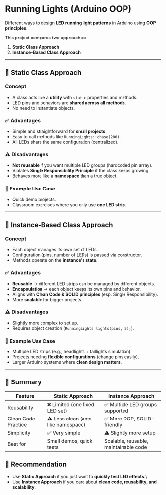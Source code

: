 # Running Lights (Arduino OOP)

Different ways to design **LED running light patterns** in Arduino using
**OOP principles**.

This project compares two approaches:
1. **Static Class Approach**
2. **Instance-Based Class Approach**

------------------------------------------------------------------------

## 🔹 Static Class Approach

### Concept

-   A class acts like a **utility** with `static` properties and
    methods.
-   LED pins and behaviors are **shared across all methods**.
-   No need to instantiate objects.

### ✅ Advantages

-   Simple and straightforward for **small projects**.
-   Easy to call methods like `RunningLights::chase(200)`.
-   All LEDs share the same configuration (centralized).

### ⚠️ Disadvantages

-   **Not reusable** if you want multiple LED groups (hardcoded pin
    array).
-   Violates **Single Responsibility Principle** if the class keeps
    growing.
-   Behaves more like a **namespace** than a true object.

### 📌 Example Use Case

-   Quick demo projects.
-   Classroom exercises where you only use **one LED strip**.

------------------------------------------------------------------------

## 🔹 Instance-Based Class Approach

### Concept

-   Each object manages its own set of LEDs.
-   Configuration (pins, number of LEDs) is passed via constructor.
-   Methods operate on the **instance's state**.

### ✅ Advantages

-   **Reusable** → different LED strips can be managed by different
    objects.
-   **Encapsulation** → each object keeps its own pins and behavior.
-   Aligns with **Clean Code & SOLID principles** (esp. Single
    Responsibility).
-   More **scalable** for bigger projects.

### ⚠️ Disadvantages

-   Slightly more complex to set up.
-   Requires object creation (`RunningLights lights(pins, 5);`).

### 📌 Example Use Case

-   Multiple LED strips (e.g., headlights + taillights simulation).
-   Projects needing **flexible configurations** (change pins easily).
-   Larger Arduino systems where **clean design matters**.

------------------------------------------------------------------------

## 🔹 Summary

| Feature | Static Approach | Instance Approach |
|---|---|---|
| Reusability | ❌ Limited (one fixed LED set) | ✅ Multiple LED groups supported |
| Clean Code Practice | ⚠️ Less clean (acts like namespace) | ✅ More OOP, SOLID-friendly |
| Simplicity | ✅ Very simple | ⚠️ Slightly more setup |
| Best for | Small demos, quick tests | Scalable, reusable, maintainable code |


## 🚦 Recommendation

-   Use **Static Approach** if you just want to **quickly test LED
    effects**.\
-   Use **Instance Approach** if you care about **clean code,
    reusability, and scalability**.
